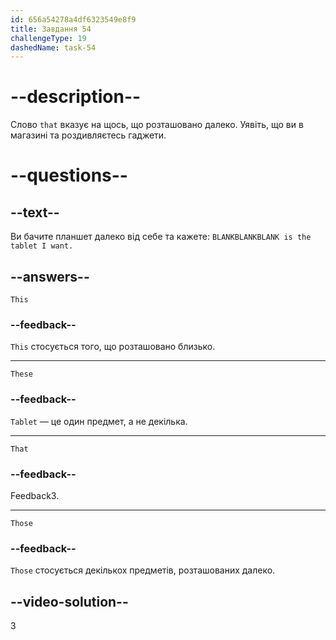 ```yaml
---
id: 656a54278a4df6323549e8f9
title: Завдання 54
challengeType: 19
dashedName: task-54
---
```


# --description--

Слово `that` вказує на щось, що розташовано далеко. Уявіть, що ви в магазині та роздивляєтесь гаджети.

# --questions--

## --text--

Ви бачите планшет далеко від себе та кажете: `BLANKBLANKBLANK is the tablet I want.`

## --answers--

`This`

### --feedback--

`This` стосується того, що розташовано близько.

---

`These`

### --feedback--

`Tablet` — це один предмет, а не декілька.

---

`That`

### --feedback--

Feedback3.

---

`Those`

### --feedback--

`Those` стосується декількох предметів, розташованих далеко.

## --video-solution--

3
